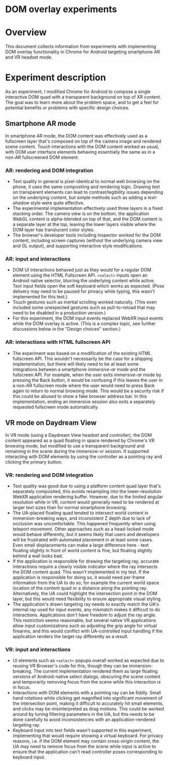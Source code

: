 # DOM overlay experiments


# Overview

This document collects information from experiments with implementing DOM overlay functionality in Chrome for Android targeting smartphone AR and VR headset mode.

# Experiment description

As an experiment, I modified Chrome for Android to compose a single interactive DOM quad with a transparent background on top of XR content. The goal was to learn more about the problem space, and to get a feel for potential benefits or problems with specific design choices. 


## Smartphone AR mode

In smartphone AR mode, the DOM content was effectively used as a fullscreen layer that's composed on top of the camera image and rendered scene content. Touch interactions with the DOM content worked as usual, with DOM user interface elements behaving essentially the same as in a non-AR fullscreened DOM element.


### AR: rendering and DOM integration



*   Text quality in general is pixel-identical to normal web browsing on the phone, it uses the same compositing and rendering logic. Drawing text on transparent elements can lead to contrast/legibility issues depending on the underlying content, but simple methods such as adding a _text-shadow_ style were quite effective. 
*   The experimental implementation effectively used three layers in a fixed stacking order. The camera view is on the bottom, the application WebGL content is alpha-blended on top of that, and the DOM content is a separate layer at the top, leaving the lower layers visible where the DOM layer has translucent color styles.
*   The browser's developer tools including Inspector worked for the DOM content, including screen captures (without the underlying camera view and GL output), and supporting interactive style modifications.


### AR: input and interactions



*   DOM UI interactions behaved just as they would for a regular DOM element using the HTML Fullscreen API. `<select>` inputs open an Android native selector, blurring the underlying content while active. Text input fields open the soft keyboard which works as expected. (Pose delivery may need to be paused for privacy while typing, this wasn't implemented for this test.)
*   Touch gestures such as inertial scrolling worked naturally. (This even included some unexpected gestures such as pull-to-reload that may need to be disabled in a production version.)
*   For this experiment, the DOM input events replaced WebXR input events while the DOM overlay is active. (This is a complex topic, see further discussions below in the "Design choices" section.)


### AR: interactions with HTML fullscreen API



*   The experiment was based on a modification of the existing HTML fullscreen API. This wouldn't necessarily be the case for a shipping implementation, but there will likely need to be at least some integrations between a smartphone _immersive-ar_ mode and the fullscreen API. For example, when the user exits _immersive-ar_ mode by pressing the Back button, it would be confusing if this leaves the user in a non-AR fullscreen mode where the user would need to press Back again to return to normal browsing mode. This would be a security risk if this could be abused to show a fake browser address bar. In this implementation, ending an immersive session also exits a separately requested fullscreen mode automatically. 


## VR mode on Daydream View

In VR mode (using a Daydream View headset and controller), the DOM content appeared as a quad floating in space rendered by Chrome's VR browsing mode, but modified to use a transparent background and remaining in the scene during the immersive-vr session. It supported interacting with DOM elements by using the controller as a pointing ray and clicking the primary button.


### VR: rendering and DOM integration



*   Text quality was good due to using a platform content quad layer that's separately composited, this avoids resampling into the lower-resolution WebXR application rendering buffer. However, due to the limited angular resolution while in VR, content would generally need to be rendered at larger text sizes than for normal smartphone browsing.
*   The UA-placed floating quad tended to intersect world content in immersion-breaking ways, and inconsistent Z depth due to lack of occlusion was uncomfortable. This happened frequently when using teleport movement. Other approaches such as a head-locked mode would behave differently, but it seems likely that users and developers will be frustrated with automated placement in at least some cases. Even small displacements can make a large difference here - text floating slightly in front of world content is fine, but floating slightly behind a wall looks bad.
*   If the application is responsible for drawing the targeting ray, accurate interactions require a clearly visible indicator where the ray intersects the DOM content quad. This wasn't implemented in my test. If the application is responsible for doing so, it would need per-frame information from the UA to do so, for example the current world space location of the content quad or a distance along the pointing ray. Alternatively, the UA could highlight the intersection point in the DOM layer, but this would need flexibility to ensure appropriate visual styling.
*   The application's drawn targeting ray needs to exactly match the UA's internal ray used for input events, any mismatch makes it difficult to do interactions. Applications don't have freedom to adjust the ray angle. This restriction seems reasonable, but several native VR applications allow input customizations such as adjusting the grip angle for virtual firearms, and this would conflict with UA-controlled input handling if the application renders the target ray differently as a result.


### VR: input and interactions 



*   UI elements such as `<select>` popups overall worked as expected due to reusing VR Browser's code for this, though they can be immersion-breaking. The current implementation rendered them as large floating versions of Android-native select dialogs, obscuring the scene content and temporarily removing focus from the scene while this interaction is in focus.
*   Interactions with DOM elements with a pointing ray can be fiddly. Small hand rotations while clicking get magnified into significant movement of the intersection point, making it difficult to accurately hit small elements, and clicks may be misinterpreted as drag motions. This could be worked around by tuning filtering parameters in the UA, but this needs to be done carefully to avoid inconsistencies with an application-rendered targeting ray.
*   Keyboard input into text fields wasn't supported in this experiment, implementing that would require showing a virtual keyboard. For privacy reasons, i.e. if the DOM element may contain cross-origin content, the UA may need to remove focus from the scene while input is active to ensure that the application can't read controller poses corresponding to keyboard input.

